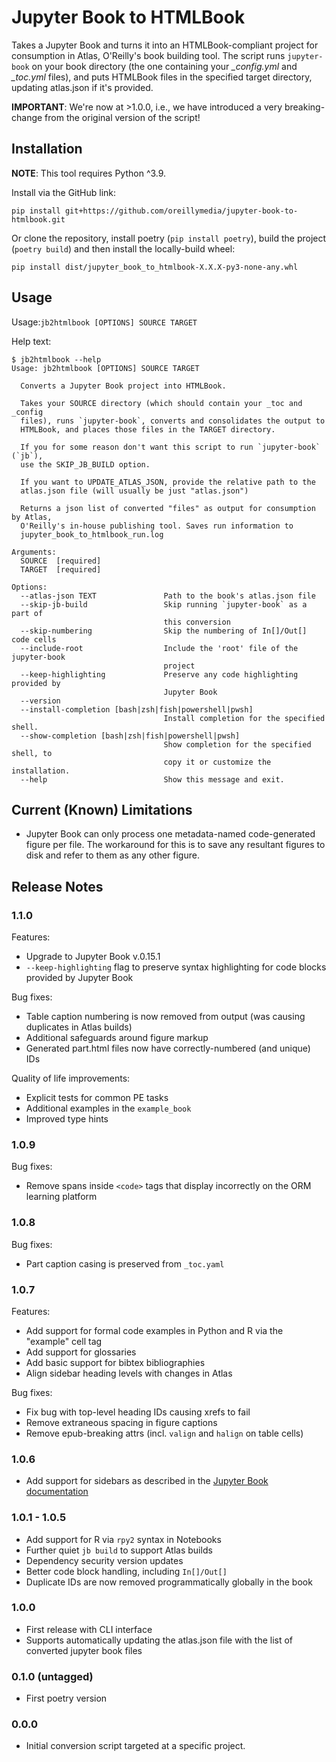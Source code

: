 # Jupyter Book to HTMLBook

Takes a Jupyter Book and turns it into an HTMLBook-compliant project for consumption in Atlas, O'Reilly's book building tool. The script runs `jupyter-book` on your book directory (the one containing your *_config.yml* and *_toc.yml* files), and puts HTMLBook files in the specified target directory, updating atlas.json if it's provided.

**IMPORTANT**: We're now at >1.0.0, i.e., we have introduced a very breaking-change from the original version of the script! 

## Installation

**NOTE**: This tool requires Python ^3.9.

Install via the GitHub link:

```
pip install git+https://github.com/oreillymedia/jupyter-book-to-htmlbook.git
```

Or clone the repository, install poetry (`pip install poetry`), build the project (`poetry build`) and then install the locally-build wheel:

```
pip install dist/jupyter_book_to_htmlbook-X.X.X-py3-none-any.whl
```

## Usage

Usage:`jb2htmlbook [OPTIONS] SOURCE TARGET`

Help text: 

```
$ jb2htmlbook --help
Usage: jb2htmlbook [OPTIONS] SOURCE TARGET

  Converts a Jupyter Book project into HTMLBook.

  Takes your SOURCE directory (which should contain your _toc and _config
  files), runs `jupyter-book`, converts and consolidates the output to
  HTMLBook, and places those files in the TARGET directory.

  If you for some reason don't want this script to run `jupyter-book` (`jb`),
  use the SKIP_JB_BUILD option.

  If you want to UPDATE_ATLAS_JSON, provide the relative path to the
  atlas.json file (will usually be just "atlas.json")

  Returns a json list of converted "files" as output for consumption by Atlas,
  O'Reilly's in-house publishing tool. Saves run information to
  jupyter_book_to_htmlbook_run.log

Arguments:
  SOURCE  [required]
  TARGET  [required]

Options:
  --atlas-json TEXT               Path to the book's atlas.json file
  --skip-jb-build                 Skip running `jupyter-book` as a part of
                                  this conversion
  --skip-numbering                Skip the numbering of In[]/Out[] code cells
  --include-root                  Include the 'root' file of the jupyter-book
                                  project
  --keep-highlighting             Preserve any code highlighting provided by
                                  Jupyter Book
  --version
  --install-completion [bash|zsh|fish|powershell|pwsh]
                                  Install completion for the specified shell.
  --show-completion [bash|zsh|fish|powershell|pwsh]
                                  Show completion for the specified shell, to
                                  copy it or customize the installation.
  --help                          Show this message and exit.
```

## Current (Known) Limitations

* Jupyter Book can only process one metadata-named code-generated figure per file. The workaround for this is to save any resultant figures to disk and refer to them as any other figure.

## Release Notes

### 1.1.0

Features:
- Upgrade to Jupyter Book v.0.15.1
- `--keep-highlighting` flag to preserve syntax highlighting for code blocks provided by Jupyter Book

Bug fixes:
- Table caption numbering is now removed from output (was causing duplicates in Atlas builds)
- Additional safeguards around figure markup
- Generated part.html files now have correctly-numbered (and unique) IDs

Quality of life improvements:
- Explicit tests for common PE tasks
- Additional examples in the `example_book`
- Improved type hints


### 1.0.9

Bug fixes:
- Remove spans inside `<code>` tags that display incorrectly on the ORM learning platform

### 1.0.8

Bug fixes:
- Part caption casing is preserved from `_toc.yaml`

### 1.0.7

Features:
- Add support for formal code examples in Python and R via the "example" cell tag
- Add support for glossaries
- Add basic support for bibtex bibliographies
- Align sidebar heading levels with changes in Atlas

Bug fixes:
- Fix bug with top-level heading IDs causing xrefs to fail
- Remove extraneous spacing in figure captions
- Remove epub-breaking attrs (incl. `valign` and `halign` on table cells)

### 1.0.6
- Add support for sidebars as described in the [Jupyter Book documentation](https://jupyterbook.org/en/stable/content/layout.html#sidebars-within-content)

### 1.0.1 - 1.0.5
- Add support for R via `rpy2` syntax in Notebooks
- Further quiet `jb build` to support Atlas builds
- Dependency security version updates
- Better code block handling, including `In[]/Out[]`
- Duplicate IDs are now removed programmatically globally in the book

### 1.0.0
- First release with CLI interface
- Supports automatically updating the atlas.json file with the list of converted jupyter book files

### 0.1.0 (untagged)
- First poetry version

### 0.0.0
- Initial conversion script targeted at a specific project.

